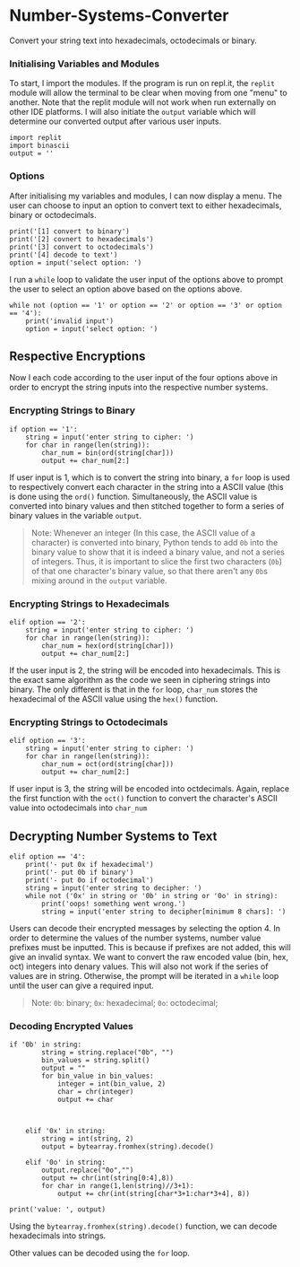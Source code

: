 # Number-Systems-Converter
Convert your string text into hexadecimals, octodecimals or binary.

### Initialising Variables and Modules
To start, I import the modules. If the program is run on repl.it, the `replit` module will allow the terminal to be clear when moving from one "menu" to another. Note that the replit module will not work when run externally on other IDE platforms. I will also initiate the `output` variable which will determine our converted output after various user inputs.

```
import replit
import binascii
output = ''
```

### Options
After initialising my variables and modules, I can now display a menu. The user can choose to input an option to convert text to either hexadecimals, binary or octodecimals.

```
print('[1] convert to binary')
print('[2] covnert to hexadecimals')
print('[3] convert to octodecimals')
print('[4] decode to text')
option = input('select option: ')
```

I run a `while` loop to validate the user input of the options above to prompt the user to select an option above based on the options above.


```
while not (option == '1' or option == '2' or option == '3' or option == '4'):
    print('invalid input')
    option = input('select option: ')
```

## Respective Encryptions
Now I each code according to the user input of the four options above in order to encrypt the string inputs into the respective number systems.

### Encrypting Strings to Binary
```
if option == '1':
    string = input('enter string to cipher: ')
    for char in range(len(string)):
        char_num = bin(ord(string[char]))
        output += char_num[2:]
```

If user input is 1, which is to convert the string into binary, a `for` loop is used to respectively convert each character in the string into a ASCII value (this is done using the `ord()` function. Simultaneously, the ASCII value is converted into binary values and then stitched together to form a series of binary values in the variable `output`.

> Note: Whenever an integer (In this case, the ASCII value of a character) is converted into binary, Python tends to add `0b` into the binary value to show that it is indeed a binary value, and not a series of integers. Thus, it is important to slice the first two characters (`0b`) of that one character's binary value, so that there aren't any `0b`s mixing around in the `output` variable.

### Encrypting Strings to Hexadecimals
```
elif option == '2':
    string = input('enter string to cipher: ')
    for char in range(len(string)):
        char_num = hex(ord(string[char]))
        output += char_num[2:]
```

If the user input is 2, the string will be encoded into hexadecimals. This is the exact same algorithm as the code we seen in ciphering strings into binary. The only different is that in the `for` loop, `char_num` stores the hexadecimal of the ASCII value  using the `hex()` function.

### Encrypting Strings to Octodecimals
```
elif option == '3':
    string = input('enter string to cipher: ')
    for char in range(len(string)):
        char_num = oct(ord(string[char]))
        output += char_num[2:]
```

If user input is 3, the string will be encoded into octdecimals. Again, replace the first function with the `oct()` function to convert the character's ASCII value into octodecimals into `char_num`

## Decrypting Number Systems to Text
```
elif option == '4':
    print('- put 0x if hexadecimal')
    print('- put 0b if binary')
    print('- put 0o if octodecimal')
    string = input('enter string to decipher: ')
    while not ('0x' in string or '0b' in string or '0o' in string):
        print('oops! something went wrong.')
        string = input('enter string to decipher[minimum 8 chars]: ')
```
Users can decode their encrypted messages by selecting the option 4. In order to determine the values of the number systems, number value prefixes must be inputted. This is because if prefixes are not added, this will give an invalid syntax. We want to convert the raw encoded value (bin, hex, oct) integers into denary values. This will also not work if the series of values are in string. Otherwise, the prompt will be iterated in a `while` loop until the user can give a required input.

> Note: `0b`: binary;
`0x`: hexadecimal;
`0o`: octodecimal;

### Decoding Encrypted Values
```
if '0b' in string:
        string = string.replace("0b", "")
        bin_values = string.split()
        output = ""
        for bin_value in bin_values:
            integer = int(bin_value, 2)
            char = chr(integer)
            output += char
            


    elif '0x' in string:
        string = int(string, 2)
        output = bytearray.fromhex(string).decode()

    elif '0o' in string:
        output.replace("0o","")
        output += chr(int(string[0:4],8))
        for char in range(1,len(string)//3+1):
            output += chr(int(string[char*3+1:char*3+4], 8))

print('value: ', output)
```

Using the `bytearray.fromhex(string).decode()` function, we can decode hexadecimals into strings.

Other values can be decoded using the `for` loop.
